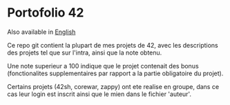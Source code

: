 # Portofolio 42

Also available in [English](Readme.md)

Ce repo git contient la plupart de mes projets de 42, avec les descriptions des projets tel que sur l'intra, ainsi que la note obtenu.

Une note superieur a 100 indique que le projet contenait des bonus (fonctionalites supplementaires par rapport a la partie obligatoire du projet).

Certains projets (42sh, corewar, zappy) ont ete realise en groupe, dans ce cas leur login est inscrit ainsi que le mien dans le fichier 'auteur'.
